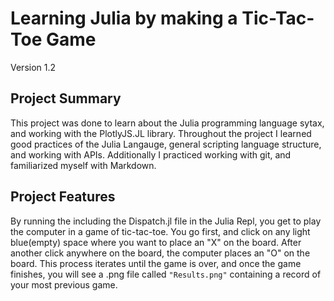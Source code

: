# Learning Julia by making a Tic-Tac-Toe Game
Version 1.2

## Project Summary
This project was done to learn about the Julia programming language sytax, and working with the PlotlyJS.JL library. Throughout the project I learned good practices of the Julia Langauge, general scripting language structure, and working with APIs. Additionally I practiced working with git, and familiarized myself with Markdown.<br>

## Project Features
By running the including the Dispatch.jl file in the Julia Repl, you get to play the computer in a game of tic-tac-toe. You go first, and  click on any light blue(empty) space where you want to place an "X" on the board. After another click anywhere on the board, the computer places an "O" on the board. This process iterates until the game is over, and once the game finishes, you will see a .png file called `"Results.png"` containing a record of your most previous game.